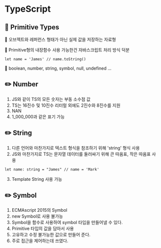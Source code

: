 # TypeScript


## :triangular_flag_on_post: Primitive Types

:small_blue_diamond: 오브젝트와 레퍼런스 형태가 아닌 실제 값을 저장하는 자료형

:small_blue_diamond: Primitive형의 내장함수 사용 가능한건 자바스크립트 처리 방식 덕분

```
let name = 'James' // name.toString()
```

:small_blue_diamond: boolean, number, string, symbol, null, undefined ...

## :pencil2: Number

1. JS와 같이 TS의 모든 숫자는 부동 소수점 값
2. TS는 16진수 및 10진수 리터럴 외에도 2진수와 8진수를 지원
3. NAN
4. 1_000_000과 같은 표기 가능

## :pencil2: String

1. 다른 언어와 마찬가지로 텍스트 형식을 참조하기 위해 'string' 형식 사용
2. JS와 마찬가지로 TS는 문자열 데이터를 둘러싸기 위해 큰 따옴표, 작은 따옴표 사용

```
let name: string = "James" // name = 'Mark'
```

3. Template String 사용 가능

## :pencil2: Symbol

1. ECMAscript 2015의 Symbol
2. new Symbol로 사용 불가능
3. Symbol을 함수로 사용하여 symbol 타입을 만들어낼 수 있다.
4. Primitive 타입의 값을 담아서 사용
5. 고유하고 수정 불가능한 값으로 만들어 준다.
6. 주로 접근을 제어하는데 쓰였다.